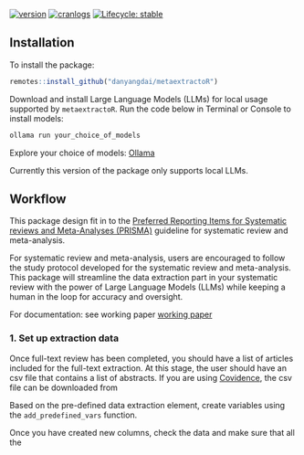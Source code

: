 
<!-- badges: start -->

[![version](http://www.r-pkg.org/badges/version/metaextractoR)](https://CRAN.R-project.org/package=metaextractoR)
[![cranlogs](http://cranlogs.r-pkg.org/badges/metaextractoR)](https://CRAN.R-project.org/package=metaextractoR)
[![Lifecycle:
stable](https://img.shields.io/badge/lifecycle-stable-brightgreen.svg)](https://lifecycle.r-lib.org/articles/stages.html)

<!-- badges: end -->

## Installation

To install the package:

``` r
remotes::install_github("danyangdai/metaextractoR")
```

Download and install Large Language Models (LLMs) for local usage
supported by `metaextractoR`. Run the code below in Terminal or Console
to install models:

``` r
ollama run your_choice_of_models
```

Explore your choice of models: [Ollama](https://ollama.com)

Currently this version of the package only supports local LLMs.

## Workflow

This package design fit in to the [Preferred Reporting Items for
Systematic reviews and Meta-Analyses
(PRISMA)](https://www.prisma-statement.org/) guideline for systematic
review and meta-analysis.

For systematic review and meta-analysis, users are encouraged to follow
the study protocol developed for the systematic review and
meta-analysis. This package will streamline the data extraction part in
your systematic review with the power of Large Language Models (LLMs)
while keeping a human in the loop for accuracy and oversight.

For documentation: see working paper [working paper]()

### 1. Set up extraction data

Once full-text review has been completed, you should have a list of
articles included for the full-text extraction. At this stage, the user
should have an csv file that contains a list of abstracts. If you are
using [Covidence](https://www.covidence.org), the csv file can be
downloaded from

Based on the pre-defined data extraction element, create variables using
the `add_predefined_vars` function.

Once you have created new columns, check the data and make sure that all
the
